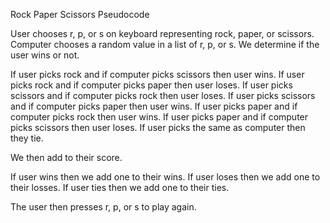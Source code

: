 Rock Paper Scissors Pseudocode

User chooses r, p, or s on keyboard representing rock, paper, or scissors.
Computer chooses a random value in a list of r, p, or s.
We determine if the user wins or not.

If user picks rock and if computer picks scissors then user wins.
If user picks rock and if computer picks paper then user loses.
If user picks scissors and if computer picks rock then user loses.
If user picks scissors and if computer picks paper then user wins.
If user picks paper and if computer picks rock then user wins.
If user picks paper and if computer picks scissors then user loses.
If user picks the same as computer then they tie.

We then add to their score.

If user wins then we add one to their wins.
If user loses then we add one to their losses.
If user ties then we add one to their ties.

The user then presses r, p, or s to play again.